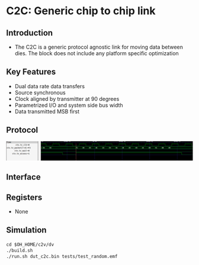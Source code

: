 C2C: Generic chip to chip link 
===============================


## Introduction
* The C2C is a generic protocol agnostic link for moving data between dies. The block does not include any platform specific optimization

## Key Features

* Dual data rate data transfers
* Source synchronous
* Clock aligned by transmitter at 90 degrees
* Parametrized I/O and system side bus width
* Data transmitted MSB first

## Protocol

![alt tag](docs/c2c_waveform.png)

## Interface

## Registers
* None

## Simulation

```
cd $OH_HOME/c2v/dv
./build.sh
./run.sh dut_c2c.bin tests/test_random.emf
```



